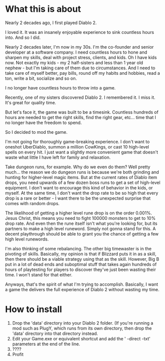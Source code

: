 # What this is about

Nearly 2 decades ago, I first played Diablo 2.

I loved it. It was an insanely enjoyable experience to sink countless hours into. And so I did.

Nearly 2 decades later, I'm now in my 30s. I'm the co-founder and senior developer at a software company. I need countless hours to hone and sharpen my skills, deal with project stress, clients, and kids. Oh I have kids now. Not exactly my kids - my 2 half-sisters and less than 1 year old nephew - but I'm taking care of them due to circumstances. And I need to take care of myself better, pay bills, round off my habits and hobbies, read a ton, write a bit, socialize and so on.

I no longer have countless hours to throw into a game.

Recently, one of my sisters discovered Diablo 2. I remembered it. I miss it. It's great for quality time.

But let's face it, the game was built to be a timesink. Countless hundreds of hours are needed to get the right skills, find the right gear, etc... time that I no longer have the freedom to spend.

So I decided to mod the game.

I'm not going for thoroughly game-breaking experience. I don't want to oneshot UberDiablo, summon a million CowKings, or cast 10 high-level spells on every hit. I just want a slightly more convenient game that doesn't waste what little I have left for family and relaxation.

Take dungeon runs, for example. Why do we even do them? Well pretty much... the reason we do dungeon runs is because we're both grinding and hunting for higher-level magic items. But at the current rates of Diablo item drops, you need upwards of a few dozen boss runs to get a set of high-level equipment. I don't want to encourage this kind of behavior in the kids, or myself. At the same time, I don't want the drop rate to be so high that every drop is a rare or  better - I want there to be the unexpected surprise that comes with random drops.

The likelihood of getting a higher level rune drop is on the order 0.001%. Jesus Christ, this means you need to fight 100000 monsters to get to 10% drop rate. And even then the rune itself isn't what you're looking for, but its partners to make a high level runeword. Simply not gonna stand for this. A decent playthrough should be able to grant you the chance of getting a few high level runewords.

I'm also thinking of some rebalancing. The other big timewaster is in the pivoting of skills. Basically, my opinion is that if Blizzard puts it in as a skill, then there should be a viable strategy using that as the skill. However, Big B put in a lot of dead ends and suboptimal stuff that takes again hundreds of hours of playtesting for players to discover they've just been wasting their time. I won't stand for that either.

Anyways, that's the spirit of what I'm trying to accomplish. Basically, I want a game the delivers the full experience of Diablo 2 without wasting my time.

# How to install

1. Drop the 'data' directory into your Diablo 2 folder. (If you're running a mod such as PlugY, which runs from its own directory, then drop  the 'data' directory into that directory instead.
2. Edit your Game.exe or equivalent shortcut and add the ' -direct -txt' parameters at the end of the line.
3. ????
4. Profit


